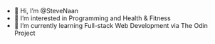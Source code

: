 - 👋 Hi, I’m @SteveNaan
- 👀 I’m interested in Programming and Health & Fitness
- 🌱 I’m currently learning Full-stack Web Development via The Odin Project
